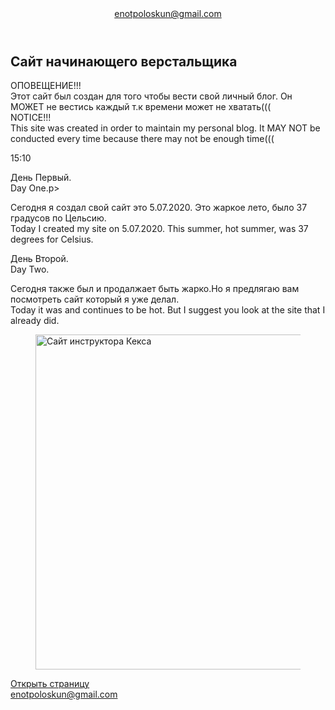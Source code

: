 <html lang="ru">
  <head>
    <meta charset="utf-8">
    <title>Сайт начинающего верстальщика</title>
    <link rel="stylesheet" href="style.css">
  </head>
  <body>
    <header class = "page-header">
      <div class="container">
      <a href="mailto:enotpoloskun@gmail.com">enotpoloskun@gmail.com</a>
      </div> 
    </header>
    <main>
      <section class="hero-image">
        <div class="container">
          <h1 class="heading">Сайт начинающего верстальщика</h1>
        </div>
      </section>
      <p>ОПОВЕЩЕНИЕ!!!
      <br>Этот сайт был создан для того чтобы вести свой личный блог.
      Он МОЖЕТ не вестись каждый т.к времени может не хватать(((
      <br>NOTICE!!!
      <br>This site was created in order to maintain my personal blog.
       It MAY NOT be conducted every time because there may not be enough time(((</p>
       <time datetime="2020-07-05T15:10">15:10</time>
       <p>День Первый.
       <br>Day One.p>
       <p><time datetime="2020-07-05">Сегодня</time> я создал свой сайт это 5.07.2020.
       Это жаркое лето, было 37 градусов по Цельсию.
       <br><time datetime="2020-07-05">Today</time> I created my site on 5.07.2020.
        This summer, hot summer, was 37 degrees for Celsius.</p>
       <p>День Второй. <br>Day Two.</p>
       <p>Сегодня также был и продалжает быть жарко.Но я предлягаю вам посмотреть сайт который я уже делал.
       <br>Today it was and continues to be hot. But I suggest you look at the site that I already did.</p>
       <figure class="project-image">
       <img src="files/project.jpg" width="928" height="536" alt="Cайт инструктора Кекса">
       </figure>
       <a class="button" href="source/project/index.html">Открыть страницу</a> 
      <nav>
      </nav>
    </main>
    <footer class="page-footer">
      <div class="container">
        <a class="footer-email"
href = "mailto:enotpoloskun@gmail.com">enotpoloskun@gmail.com </a>
      </div>
    </footer>
  </body>
</html>
